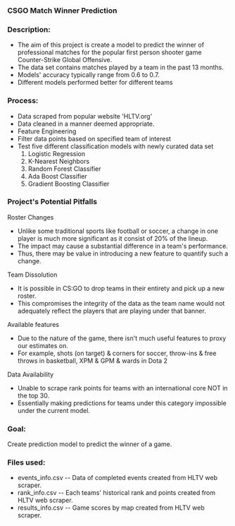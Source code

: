 ### CSGO Match Winner Prediction

### Description:

- The aim of this project is create a model to predict the winner of professional matches for the popular first person shooter game Counter-Strike Global Offensive.
- The data set contains matches played by a team in the past 13 months.
- Models' accuracy typically range from 0.6 to 0.7.
- Different models performed better for different teams

### Process:

- Data scraped from popular website 'HLTV.org'
- Data cleaned in a manner deemed appropriate. 
- Feature Engineering
- Filter data points based on specified team of interest
- Test five different classification models with newly curated data set
    1. Logistic Regression
    2. K-Nearest Neighbors
    3. Random Forest Classifier
    4. Ada Boost Classifier
    5. Gradient Boosting Classifier

### Project's Potential Pitfalls

Roster Changes
- Unlike some traditional sports like football or soccer, a change in one player is much more significant as it consist of 20% of the lineup.
- The impact may cause a substantial difference in a team's performance.
- Thus, there may be value in introducing a new feature to quantify such a change.

Team Dissolution
- It is possible in CS:GO to drop teams in their entirety and pick up a new roster.
- This compromises the integrity of the data as the team name would not adequately reflect the players that are playing under that banner.

Available features
- Due to the nature of the game, there isn't much useful features to proxy our estimates on.
- For example, shots (on target) & corners for soccer, throw-ins & free throws in basketball, XPM & GPM & wards in Dota 2

Data Availability
- Unable to scrape rank points for teams with an international core NOT in the top 30.
- Essentially making predictions for teams under this category impossible under the current model.

### Goal:

Create prediction model to predict the winner of a game.
 
### Files used:

- events_info.csv -- Data of completed events created from HLTV web scraper.
- rank_info.csv -- Each teams' historical rank and points created from HLTV web scraper.
- results_info.csv -- Game scores by map created from HLTV web scraper.
